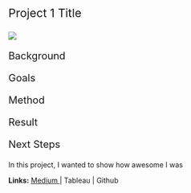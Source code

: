 <p style="font-size:23px;"> Project 1 Title </p>

<img src="images/dummy_thumbnail.jpg?raw=true"/>

<p style="font-size:20px;"> Background </p>

<p style="font-size:20px;"> Goals </p>

<p style="font-size:20px;"> Method </p>

<p style="font-size:20px;"> Result </p>

<p style="font-size:20px;"> Next Steps </p>

In this project, I wanted to show how awesome I was

**Links:** <a href="https://medium.com/@chhs55/politics-on-social-media-a-data-analysis-study-3058639e78d7"> Medium </a> | Tableau | Github
